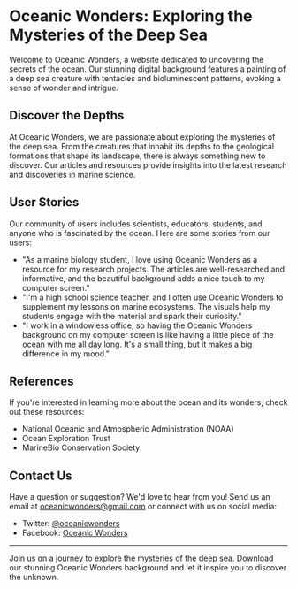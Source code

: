 <!--font:Cormorant Garamond-->

# Oceanic Wonders: Exploring the Mysteries of the Deep Sea

Welcome to Oceanic Wonders, a website dedicated to uncovering the secrets of the ocean. Our stunning digital background features a painting of a deep sea creature with tentacles and bioluminescent patterns, evoking a sense of wonder and intrigue.

## Discover the Depths

At Oceanic Wonders, we are passionate about exploring the mysteries of the deep sea. From the creatures that inhabit its depths to the geological formations that shape its landscape, there is always something new to discover. Our articles and resources provide insights into the latest research and discoveries in marine science.

## User Stories

Our community of users includes scientists, educators, students, and anyone who is fascinated by the ocean. Here are some stories from our users:

- "As a marine biology student, I love using Oceanic Wonders as a resource for my research projects. The articles are well-researched and informative, and the beautiful background adds a nice touch to my computer screen."
- "I'm a high school science teacher, and I often use Oceanic Wonders to supplement my lessons on marine ecosystems. The visuals help my students engage with the material and spark their curiosity."
- "I work in a windowless office, so having the Oceanic Wonders background on my computer screen is like having a little piece of the ocean with me all day long. It's a small thing, but it makes a big difference in my mood."

## References

If you're interested in learning more about the ocean and its wonders, check out these resources:

- National Oceanic and Atmospheric Administration (NOAA)
- Ocean Exploration Trust
- MarineBio Conservation Society

## Contact Us

Have a question or suggestion? We'd love to hear from you! Send us an email at [oceanicwonders@gmail.com](mailto:oceanicwonders@gmail.com) or connect with us on social media:

- Twitter: [@oceanicwonders](#)
- Facebook: [Oceanic Wonders](#)

---
Join us on a journey to explore the mysteries of the deep sea. Download our stunning Oceanic Wonders background and let it inspire you to discover the unknown.

<!--

Write me content for website with wallpaper which alt text is:

"A digital painting of a deep sea creature, with tentacles and bioluminescent patterns evoking a sense of mystery and exploration."

The name/title of the page should not be 1:1 copy of the alt text but rather a real content of the website which is using this wallpaper.

- Use markdown format 
- Start with heading
- Heading should be short and concise
- The content should look like a real website 
- The website should not be about the wallpaper, wallpaper is just a related background
- Heading should be contain work "wallpaper" or "background"
- Include real sections like references, contact, user stories, etc. use things relevant to the page purpose.
- Feel free to use structure like headings, bullets, numbering, blockquotes, paragraphs, horizontal lines, etc.
- You can use formatting like bold or _italic_
- You can include UTF-8 emojis
- Links should be only #hash anchors (and you can refer to the document itself)
- Do not include images


---


# Oceanic Wonders Wallpaper Background

Welcome to Oceanic Wonders, a website dedicated to exploring the mysteries of the deep sea. Our digital wallpaper features a stunning painting of a deep sea creature, with tentacles and bioluminescent patterns that evoke a sense of wonder and intrigue.

## Discover the Depths

At Oceanic Wonders, we are passionate about uncovering the secrets of the ocean. From the creatures that inhabit its depths to the geological formations that shape its landscape, there is always something new to discover. Our articles and resources provide insights into the latest research and discoveries in marine science.

## User Stories

Our community of users includes scientists, educators, students, and anyone who is fascinated by the ocean. Here are some stories from our users:

- "As a marine biology student, I love using Oceanic Wonders as a resource for my research projects. The articles are well-researched and informative, and the wallpaper background adds a nice touch to my computer screen."
- "I'm a high school science teacher, and I often use Oceanic Wonders to supplement my lessons on marine ecosystems. The visuals help my students engage with the material and spark their curiosity."
- "I work in a windowless office, so having the Oceanic Wonders wallpaper background on my computer screen is like having a little piece of the ocean with me all day long. It's a small thing, but it makes a big difference in my mood."

## References

If you're interested in learning more about the ocean and its wonders, check out these resources:

- National Oceanic and Atmospheric Administration (NOAA)
- Ocean Exploration Trust
- MarineBio Conservation Society

## Contact Us

Have a question or suggestion? We'd love to hear from you! Send us an email at [oceanicwonders@gmail.com](mailto:oceanicwonders@gmail.com) or connect with us on social media:

- Twitter: [@oceanicwonders](#)
- Facebook: [Oceanic Wonders](#)

---
Join us on a journey to discover the mysteries of the deep sea. Download our Oceanic Wonders wallpaper background and let it inspire you to explore the unknown.


---


Heading should not include word "wallpaper". The website should not be about the wallpaper itself, wallpaper is just a related background, rewrite whole content.


---


# Oceanic Wonders: Exploring the Mysteries of the Deep Sea

Welcome to Oceanic Wonders, a website dedicated to uncovering the secrets of the ocean. Our stunning digital background features a painting of a deep sea creature with tentacles and bioluminescent patterns, evoking a sense of wonder and intrigue.

## Discover the Depths

At Oceanic Wonders, we are passionate about exploring the mysteries of the deep sea. From the creatures that inhabit its depths to the geological formations that shape its landscape, there is always something new to discover. Our articles and resources provide insights into the latest research and discoveries in marine science.

## User Stories

Our community of users includes scientists, educators, students, and anyone who is fascinated by the ocean. Here are some stories from our users:

- "As a marine biology student, I love using Oceanic Wonders as a resource for my research projects. The articles are well-researched and informative, and the beautiful background adds a nice touch to my computer screen."
- "I'm a high school science teacher, and I often use Oceanic Wonders to supplement my lessons on marine ecosystems. The visuals help my students engage with the material and spark their curiosity."
- "I work in a windowless office, so having the Oceanic Wonders background on my computer screen is like having a little piece of the ocean with me all day long. It's a small thing, but it makes a big difference in my mood."

## References

If you're interested in learning more about the ocean and its wonders, check out these resources:

- National Oceanic and Atmospheric Administration (NOAA)
- Ocean Exploration Trust
- MarineBio Conservation Society

## Contact Us

Have a question or suggestion? We'd love to hear from you! Send us an email at [oceanicwonders@gmail.com](mailto:oceanicwonders@gmail.com) or connect with us on social media:

- Twitter: [@oceanicwonders](#)
- Facebook: [Oceanic Wonders](#)

---
Join us on a journey to explore the mysteries of the deep sea. Download our stunning Oceanic Wonders background and let it inspire you to discover the unknown.

-->

